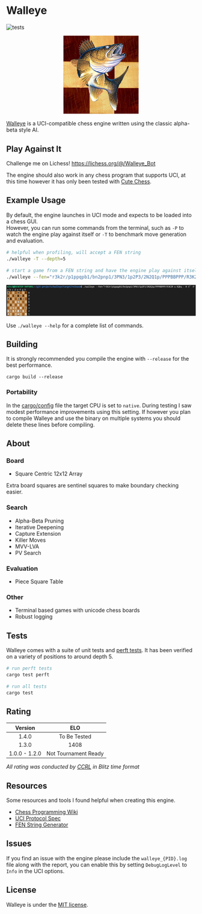 # Walleye

![tests](https://github.com/MitchelPaulin/ChessEngine/actions/workflows/rust.yml/badge.svg)

<p align="center">
  <img src="img/walleye.png" width="200" />
</p>

[Walleye](https://en.wikipedia.org/wiki/Walleye) is a UCI-compatible chess engine written using the classic alpha-beta style AI.

## Play Against It

Challenge me on Lichess! https://lichess.org/@/Walleye_Bot

The engine should also work in any chess program that supports UCI, at this time however it has only been tested with [Cute Chess](https://cutechess.com/).

## Example Usage

By default, the engine launches in UCI mode and expects to be loaded into a chess GUI. \
However, you can run some commands from the terminal, such as `-P` to watch the engine play against itself or `-T` to benchmark move generation and evaluation. 


```sh
# helpful when profiling, will accept a FEN string
./walleye -T --depth=5
```

```bash
# start a game from a FEN string and have the engine play against itself
./walleye --fen="r3k2r/p1ppqpb1/bn2pnp1/3PN3/1p2P3/2N2Q1p/PPPBBPPP/R3K2R w KQkq - 0 1" -P
```

![demo](./img/demo.png)

Use `./walleye --help` for a complete list of commands.

## Building

It is strongly recommended you compile the engine with `--release` for the best performance.

```
cargo build --release
```

### Portability

In the [cargo/config](./.cargo/config) file the target CPU is set to `native`. During testing I saw modest performance improvements using this setting. If however you plan to compile Walleye and use the binary on multiple systems you should delete these lines before compiling.

## About

### Board
- Square Centric 12x12 Array

Extra board squares are sentinel squares to make boundary checking easier.

### Search
- Alpha-Beta Pruning
- Iterative Deepening
- Capture Extension
- Killer Moves
- MVV-LVA
- PV Search

### Evaluation
- Piece Square Table

### Other
- Terminal based games with unicode chess boards
- Robust logging

## Tests

Walleye comes with a suite of unit tests and [perft tests](https://www.chessprogramming.org/Perft_Results). 
It has been verified on a variety of positions to around depth 5.

```sh
# run perft tests
cargo test perft
```

```sh
# run all tests
cargo test
```

## Rating

|    Version    |          ELO         |
|:-------------:|:--------------------:|
| 1.4.0         | To Be Tested         |
| 1.3.0         | 1408                 |
| 1.0.0 - 1.2.0 | Not Tournament Ready |

*All rating was conducted by [CCRL](https://computerchess.org.uk/ccrl/404/) in Blitz time format*

## Resources

Some resources and tools I found helpful when creating this engine.

- [Chess Programming Wiki](https://www.chessprogramming.org)
- [UCI Protocol Spec](https://backscattering.de/chess/uci/)
- [FEN String Generator](http://www.netreal.de/Forsyth-Edwards-Notation/index.php)

## Issues

If you find an issue with the engine please include the `walleye_{PID}.log` file along with the report, you can enable this by setting `DebugLogLevel` to `Info` in the UCI options.

## License

Walleye is under the [MIT license](./LICENSE).
